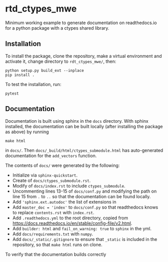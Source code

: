 # rtd_ctypes_mwe
Minimum working example to generate documentation on readthedocs.io for a
python package with a ctypes shared library.

Installation
------------

To install the package, clone the repository, make a virtual environment and
activate it, change directory to `rdt_ctypes_mwe/`, then:

    python setup.py build_ext --inplace
    pip install .

To test the installation, run:

    pytest

Documentation
-------------

Documentation is built using sphinx in the ``docs`` directory. With sphinx
installed, the documentation can be built locally
(after installing the package as above) by running

    make html

in `docs/`. Then ``docs/_build/html/ctypes_submodule.html`` has auto-generated documentation for
the ``add_vectors`` function.

The contents of `docs/` were generated by the following:

- Initialize via ``sphinx-quickstart``.
- Create of ``docs/ctypes_submodule.rst``.
- Modify of ``docs/index.rst`` to include ``ctypes_submodule``.
- Uncommenting lines 13-15 of ``docs/conf.py`` and modifying the path on line
  15 from ``.`` to ``..`` so that the documentation can be found locally.
- Add ``'sphinx.ext.autodoc'`` the list of extensions in
- Add ``master_doc = 'index'`` to ``docs/conf.py`` so that readthedocs knows to replace
  ``contents.rst`` with ``index.rst``.
- Add ``.readthedocs.yml`` to the root directory, copied from
  https://docs.readthedocs.io/en/stable/config-file/v2.html.
- Add  ``builder: html`` and ``fail_on_warning: true`` to ``sphinx`` in the yml.
- Add ``docs/requirements.txt`` with ``numpy``.
- Add ``docs/_static/.gitignore`` to ensure that ``_static`` is included in the repository,
  so that ``make html`` runs on clone.

To verify that the documentation builds correctly
